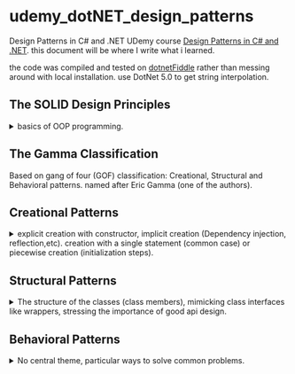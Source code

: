 # udemy_dotNET_design_patterns

Design Patterns in C# and .NET
UDemy course [Design Patterns in C# and .NET](https://www.udemy.com/course/design-patterns-csharp-dotnet).
this document will be where I write what i learned.

the code was compiled and tested on [dotnetFiddle](https://dotnetfiddle.net/) rather than messing around with local installation. use DotNet 5.0 to get string interpolation.

## The SOLID Design Principles
<details>
<summary>
basics of OOP programming.
</summary>

### Single Responsibility Principle

Any particular class / function / object should have only one reason to change.  
External functionalities aren't part of the core class and should go in a helper module. A red flag for violation of the principal is use of external resources like files, streams or sockets.

### Open Closed Principle

Class should be open for extension (derived classes), closed for changes (modifications). Changes to derived classes should not require changes in the base class. 

example of using ISpecification and Combinators.

### Liskov Substitution Principle

You can always use a derived class when a base class is expected. the classic example of squares and rectangles (which aren't fit for the Liskov substitution!).

### Interface Segregation Principle

Interfaces should require the minimal functionality, and nothing else. don't require more functionality in the interface then needed. "don't pay for what you don't need!", separate interfaces to the minimal requirements and combine them as higher level interfaces if needed (interfaces can inherit).  

*YAGNI*: you ain't going to need it.  
A red flag is functions that aren't supported (throw exceptions, do no-ops, always error).

### Dependency Inversion Principle
High level modules should not depend of low level modules. Use abstractions.  
Consume classes as interfaces, so they are decoupled from other classes which uses them. Don't depend on concrete classes in input / member variables. Prefer using interfaces (for both levels).

</details>

## The Gamma Classification

Based on gang of four (GOF) classification: Creational, Structural and Behavioral patterns. named after Eric Gamma (one of the authors).


## Creational Patterns

<details>
<summary>
explicit creation with constructor, implicit creation (Dependency injection, reflection,etc). creation with a single statement (common case) or piecewise creation (initialization steps).
</summary>


### Builder
<details>
<summary>
When piecewise object construction is complicated, provide an API for doing it succinctly.
</summary>
Some objects are complicated to build. but a constructor with too many arguments isn't a reasonable behavior. A builder class is a separate class that is used to hold all the pieces together until finally calling the real class constructor.

Think about the C# StringBuilder which is used to build a string object. 
``` csharp
static void Main(string[] args)
{
    var sb = New StringBuilder();
    sb.append("str1");
    sb.append("str2");
    var str = sb.toString();
    };
}
```
we can imagine a specialized HTMLBuilder class that nows how to write elements inside a tag and construct the final string, and it can add children elements and create the final html text. this is similar to what react does with javaX.


**Fluent Interface**: an interface for chaining together commands by always returning the reference to the active object.

``` csharp
public class MyClass
{
    public MyClass Foo(int x)
    {
        //do something with x
        return this;
    }

    static void Main(string[] args)
    {
    var myclass = New MyClass();
    my.class.foo(1).foo(2);
    };
}
```

There is a problem in inheriting from fluent interface. if we methods from the base class, they return the reference as the base class, which has limited functionality. we can use the [Curiously Recurring Template Pattern](https://en.wikipedia.org/wiki/Curiously_recurring_template_pattern) to always return the most derived class.

``` csharp
public class MyClass
{
    public MyClass Foo(int x)
    {
        //do something with x
        return this;
    }

}

public class MyClassDerived : MyClass
{
    public MyClassDerived bar(string x)
    {
        //do something with x
        return this;
    }
}

public class BaseCRTP<SELF>: BaseCRTP<SELF}>
{
    public SELF Foo(int x)
    {
        //do something with x
        return (SELF)this;
    }

}

public class DerivedCRTP<SELF> : BaseCRTP<DerivedCRTP<SELF>>
{
    public SELF bar(string x)
    {
        //do something with x
        return (SELF)this;
    }

}
static void Main(string[] args)
{
    var myclass = New MyClassDerived();
    // this will fail!
    //my.class.foo(1).bar("laa");
    // this will work
    var myCRTP = new DerivedCRTP<DerivedCRTP>();
    myCRTP.foo(1).bar("laa");
};
```
we can add a method *.build()* that actually constructs the final object in the end.  

#### Functional Builder

An example of using a functional builder: a builder object with a list of functions, extension methods and open/closed principal. then we can make this an abstract builder class that can work for any type of class

#### Faceted Builder

using a *facade* design pattern to hold the reference to class, and then using more than one builder on it. the containing object exposes different builders (with the same object as the reference) and allows the user to switch between different 'builder' mechanisms.

</details>

### Factories

<details>
<summary>
A component responsible solely for the wholesale (not piecewise) creation of objects.
</summary>

#### Factory Method

Normal constructors must have the same (none descriptive) name, if you want to provide defaults this can turn into a mess ("optional parameters hell"). you can't have the same parameters for different functions because that's not possible in overloading functions (all the ctors have the same name!) and you can't give a derived class without explicitly calling for that derived class ctor.

##### Point Example 

we have a Point constructor that take x,y coordinates, and we want a constructor that can take polar points (rho, theta), but we already have a constructor with (double,double) arguments. so we can start adding parameters to determine how to use the doubles. but this is uncomfortable, and we lose the explicit naming of the parameters and we must have documentation explaining this.  
If we want to be explicit, we can have derived class (cartesian point,polar point) that have properly named constructors, but that feels like a misuse of inheritance. the functionality is still the same and still exists solely in the base class.  
C# resharper actually had a quick action to refactor a constructor into a factory method. This is a static class function that calls the (preferably private/protected) constructor.

##### Asynchronous Factory Method

We can't do a-synchronized stuff inside a constructor. We can have a separate init async function that is used severalty. but then we relay on the user to call it after each creation. to ensue this we can add factory method that calls the constructor and then the async initialization method before returning it to the user.



#### Factory Class

if we have big enough class, it might be better in terms of SRP (single responsibility principle) to separate the class creation methods (factory methods) from the class itself. so we can have a Factory class with a sole reputability of providing ways to create the object.  
we can fiddle around with the access modifiers by making it internal (so only the package classes can create it). Alternatively, we can make the factory a static inner class (and the constructor private) so that no external code can create the class, and the only way to create instances of this object is via the static factory class, which has access to other private methods of the containing class.

we can see this in action in C# [Task.Factory](https://docs.microsoft.com/en-us/dotnet/api/system.threading.tasks.taskfactory?view=net-5.0).

we can have factory properties: always create an object with some specified parameters. if this object can't be changed, then it's better to have it as a singleton/static class member (initialled just once)
``` csharp
public class Point
{
    private Point(x,y)
    {
        // constructor..
    }
    public static Point OriginProperty => new Point(0,0); // new point each call
    public static Point OriginMember = new Point(0,0); // created once
}
```

#### Abstract Factory (Interface Factory)

**name is misleading, abstract in this context means interface, not a 'base class that can't be instantiated on its' own'.**  
Give out ~~abstract~~ interface objects (rather than concrete objects). we can also have interface for the abstract factory itself, so that's an hierarchical factory design.  
the example in the video is a hot drinks machine which uses Activator.CreateInstance() to create classes with reflection.

the example has a bit of violating the OCP (open close principle) by using enums. it can be fixed with reflections again (on with dependency injection, as it should be used in production code), we take all classes that implement the interface from the assembly (avoiding the interface itself) and create them as our factories. to create an actual drink we have a method to expose the available options with a primitive type identifer (index number, string name) that we can accept from the user (don't forget to validate it!) and access the correct factory.
</details>

### Prototype

<details>
<summary>
A partially or fully initialized object that you copy (clone) and make use of.
</summary>

All about object copying. We don't design object from scratch. we make a copy and then change it. sometimes it's called a 'clone' of the object, we need deep copying.  
we can either implement DeepCopy as a method/interface ourselves or use a serializer.

#### ICloneable is bad? what about Copy Constructors?

C# provides an interface ICloneable with the method Clone(), but it doesn't specify if it's a shallow copy or deep copy. and it always returns an object frm type Object (we need to explicitly cast it). Clone() sometimes specifies if it does a shallow copy.  
Another concept is taken from C++, the copy constructor. a constructor overload that takes an instance of the same class and calls the copy constructor on the members. but it's weird to do something c++ in c#.

#### IPrototype<T> interface

what about an interface that is both generic (DeepClone() returns T, no need to cast it) and explicitly does deep copying? it's possible, but still cumbersome, because it needs to be implemented in each member of the object.  
This approach doesn't scale well with large inheritance hierarchy. Each derived class must be able to pass parameters to the base class, and there's a lot of repetition going on. we can around it by requiring the class to have a empty default constructor, and implement a method to copy it's own properties into an object of the same class. we also have a default DeepCopy() method. the CopyTo() method copies it's own class properties and calls the base class CopyTo() method. there's an issue of casting to use the default implementation method. there is a problem that deepCopy() can not only copy a derived class, it can also copy a derived class into a base class.

``` csharp
public interface IDeepCopyable<T> where T: new()
{
    void CopyTo(T target);
    //default implementation?
    T DeepCopy()
    {
        T t = new T();
        CopyTo(t);
        return t;
    }
}
```


#### Copy Through Serialization

why bother with all the inheritance and interfaces when can simply use  extension methods on any type by serializing and deserializing. if we want to use the binary formatter, then all the classes and members must be using the [\[Serializable\] attribute](https://docs.microsoft.com/en-us/dotnet/api/system.serializableattribute?view=net-5.0). but we can choose other formatters, each serializer has different requirements. the xmlSerializer requires an empty parameterless constructor.

``` csharp
//extension method, takes this as argument, so can be called on anything?
public static T DeepCopy<T>(this T self)
{
    var stream = new MemoryStream();
    var formatter = new BinaryFormatter(); //requires the [Serializable] attribute
    formatter.serialize(stream, self); //write to stream
    stream.seek(0,SeekOrigin.Begin);  //start of stream;
    object copy = formatter.Deserialize(stream); //read from stream
    stream.close(); //maybe we could have used 'using'
    return (T) copy; //cast to T;
}

public static T DeepCopyXml<T>(this T self)
{
    using (var stream = new MemoryStream()) //will close the stream on it's own.
    {
        var serializer = new XmlSerializer(typeof(T));
        serializer.Serialize(stream,self);
        stream.Position = 0; //same as Seek, bring the stream back to the start;
        return (T)serializer.Deserialize(stream);
    }
}
```
</details>

### Singleton

<details>
<summary>
A component which is instantiated only once.
</summary>

The very hated pattern, even said that is often a design smell.

for some components, it doesn't makes sense to have more than one object of it's kind. important when construction is expensive, we don't want to allow more creations of it, and we want the entire system to use the same instance.
 
keep the constructor private and have a static instance, all the usual lazy or eager instantiation, we can use the system Lazy<> class if we want.

there is a problem: the singleton is a hard coded reference, so testing any component that uses it means testing on a 'live' component, and we can't write tests because the data might change, and we are using the live component (and one day, we will do something stupid to mess it up and the whole team will have to stop everything and fix it), so things are already in danger. we can mitigate this by using dependency injection. 

instead of implementing a singleton, we create a normal class, and use a dependency injection framework to treat it as such.

``` csharp
public void DependencyInjection()
{
    var cb = new ContainerBuilder(); //dependency 
    cb.RegisterType<OrdinaryDatabase>() //register the normal class or mock data
    .As<IDatabase> //the interface it implements
    .SingleInstance(); // require just one of them.
    cb.RegisterType<ConfigurableRecordFinder>(); //register a type that uses the interface.
    using (var c = cb.Build())
    {
        var rf = c.Resolve<ConfigurableRecordFinder>();
    }
}
```

why Singleton and not static? because we can't use dependency injection with static class. but there is something called [monostate pattern](https://stackoverflow.com/questions/624653/is-monostate-the-good-cousin-of-the-evil-singleton) which aims to have our cake and eat it. we can use 'new' to instantiate new objects, but all objects are referring to static fields. so maybe this means we can inherit from the class and still keep a single state.

thread safety: we can have a singleton for each thread by using a ThreadLocal<> wrapper and combine it with the other singleton implementations. we can also get the same results by using some container framework like we did with the dependency injection.

#### Ambient context pattern

some data that is changing, but also shared?
example in video. stack of contexts? scoping, disposing.   

</details>

</details>

## Structural Patterns

<details>
<summary>
The structure of the classes (class members), mimicking class interfaces like wrappers, stressing the importance of good api design.
</summary>

### Adapter

<details>
<summary>
A construct which adapts an existing interface X to conform to the required interface Y.
</summary>
imagine a electrical adapter for different power outlets.  
we take one class and force it to conform to some given interface, either by creating a new class or forwarding calls. can be as simple or as complicated as needed.

#### Caching

If our adapter uses a large amount of temporary data (creating objects), it might be more efficient to do some caching and retain the data internally. this of course assumes that we are going to reuse the same objects and that they are constant and not changing.

#### Generic Value Adapter

*not sure what's the point, actually*  
this would be trivial in c++. but in c# this requires quite a bit of work. there is a big example that. see file. basically, we need to propagate the type information in the entire hierarchy, we simply throw TSelf everywhere.

#### Adapter with dependency injection

an example with the container pattern and the command pattern. we use the *ContainerBuilder.RegisterAdapter()* method and the metadata feature.

</details>

### Bridge

<details>
<summary>
A mechanism that decouples an interface (hierarchy) from implementation (hierarchy).
</summary>
Avoiding a 'cartesian product complexity explosion' situation, if we have different features in a class hierarchy, each inheritance level can double the amount of classes. we rather use aggregation/composition than inheritance.  
if an interface has two options, we don't add the interface implementation to the class definition, we keep it as member so it doesn't require us to stack levels of inheritance classes.
should probably go along with dependency injection.

I think the difference between this a a decorator is that decorator is designed to hold itself in a nested level, while the bridge pattern is about horizontal levels. I think that this can be achieved with templates, but who am i to decide..?
</details>

### Composite

<details>
<summary>
A mechanism for treating individual (scalar) object and compositions of objects in a uniform matter.
</summary>

An example of a drawing application using a Composite to aggregate Graphic Objects together. the base class contains other object of itself. object can contain both it's own data and components, and the API doesn't care about it.  
An example of a neuron network containing a neuron class, a neuron layer and eventually a neuron rind. instead, we treat a single neuron as a collection of neuron as well. we define the neuron class an IEnumerable\<neuron\>, and **define the api around the collection of elements**, so we can treat a singular element the same as the aggregate.

going back to the open closed principle, where we created an 'AndSpecification' as a combinator of ISpecification, we can replace it with a 'CompositeSpecification' base class that can handle any number of CompositeSpecification (single, two, many) which can be combined in different ways.

based on the exercise, we should look at the IEnumerable interface.

</details>

### Decorator
### Facade
### Flyweight
### Proxy

</details>

## Behavioral Patterns

<details>
<summary>
No central theme, particular ways to solve common problems.
</summary>

### Chain Of Responsibility
### Command
### Interpreter
### Mediator
### Memento
### Null Object
### Observer
### State
### Strategy
### Template Method

#### Visitor

<details>
<summary>
TODO: add Summary
</summary>
</details>
</details>
